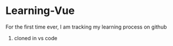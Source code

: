 # Learning-Vue
For the first time ever, I am tracking my learning process on github

1) cloned in vs code
